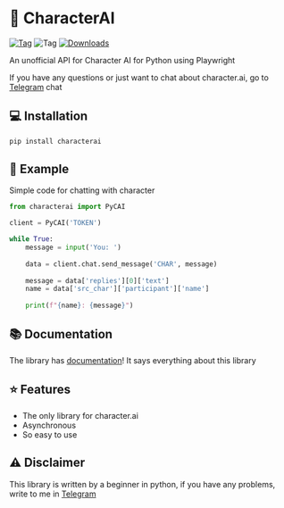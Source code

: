 # 💬 CharacterAI
[![Tag](https://img.shields.io/badge/chat-telegram-blue?style=flat&logo=Telegram)](https://t.me/characterapi)
![Tag](https://img.shields.io/github/license/kramcat/CharacterAI)
[![Downloads](https://static.pepy.tech/badge/characterai/month)](https://pepy.tech/project/characterai)

An unofficial API for Character AI for Python using Playwright

If you have any questions or just want to chat about character.ai, go to [Telegram](https://t.me/characterapi) chat

## 💻 Installation
```bash
pip install characterai
```

## 📙 Example
Simple code for chatting with character
```Python
from characterai import PyCAI

client = PyCAI('TOKEN')

while True:
    message = input('You: ')
    
    data = client.chat.send_message('CHAR', message)
    
    message = data['replies'][0]['text']
    name = data['src_char']['participant']['name']
    
    print(f"{name}: {message}")
```

## 📚 Documentation
The library has [documentation](https://pycai.gitbook.io/welcome/)! It says everything about this library

## ⭐️ Features
- The only library for character.ai
- Asynchronous
- So easy to use

## ⚠️ Disclaimer
This library is written by a beginner in python, if you have any problems, write to me in [Telegram](https://t.me/kramcat)

